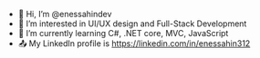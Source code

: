 - 👋 Hi, I’m @enessahindev
- 👀 I’m interested in UI/UX design and Full-Stack Development
- 🌱 I’m currently learning C#, .NET core, MVC, JavaScript
- 📤 My LinkedIn profile is https://linkedin.com/in/enessahin312
<!---
enessahindev/enessahindev is a ✨ special ✨ repository because its `README.md` (this file) appears on your GitHub profile.
You can click the Preview link to take a look at your changes.
--->
